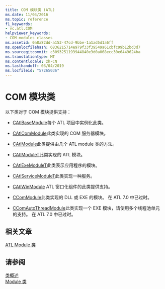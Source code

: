```yaml
---
title: COM 模块类 (ATL)
ms.date: 11/04/2016
ms.topic: reference
f1_keywords:
- vc.atl.COM
helpviewer_keywords:
- COM modules classes
ms.assetid: 0a8a82dd-a153-47cd-9bbe-1a1ad5d1a6ff
ms.openlocfilehash: 6836215714e979f33f39549a61cbfc99b12bd3d7
ms.sourcegitcommit: c3093251193944840e3d0a068ecc30e6449624ba
ms.translationtype: MT
ms.contentlocale: zh-CN
ms.lasthandoff: 03/04/2019
ms.locfileid: "57265036"
---
```

# <a name="com-modules-classes"></a>COM 模块类

以下类对于 COM 模块提供支持：

- [CAtlBaseModule](../atl/reference/catlbasemodule-class.md)每个 ATL 项目中实例化此类。

- [CAtlComModule](../atl/reference/catlcommodule-class.md)此类实现的 COM 服务器模块。

- [CAtlModule](../atl/reference/catlmodule-class.md)此类提供由几个 ATL module 类的方法。

- [CAtlModuleT](../atl/reference/catlmodulet-class.md)此类实现的 ATL 模块。

- [CAtlExeModuleT](../atl/reference/catlexemodulet-class.md)此类表示应用程序的模块。

- [CAtlServiceModuleT](../atl/reference/catlservicemodulet-class.md)此类实现一种服务。

- [CAtlWinModule](../atl/reference/catlwinmodule-class.md) ATL 窗口化组件的此类提供支持。

- [CComModule](../atl/reference/ccommodule-class.md)此类实现的 DLL 或 EXE 的模块。 在 ATL 7.0 中已过时。

- [CComAutoThreadModule](../atl/reference/ccomautothreadmodule-class.md)此类实现一个 EXE 模块，请使用多个线程池单元的支持。 在 ATL 7.0 中已过时。

## <a name="related-articles"></a>相关文章

[ATL Module 类](../atl/atl-module-classes.md)

## <a name="see-also"></a>请参阅

[类概述](../atl/atl-class-overview.md)<br/>
[Module 类](../atl/atl-module-classes.md)
